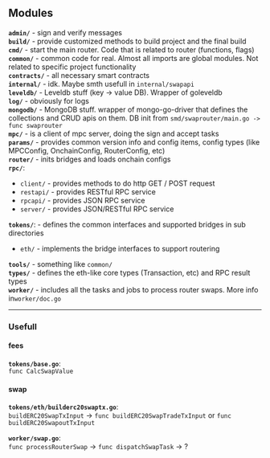 ## Modules

**`admin/`** - sign and verify messages
<br />
**`build/`** - provide customized methods to build project and the final build
<br />
**`cmd/`** - start the main router. Code that is related to router (functions, flags)
<br />
**`common/`** - common code for real. Almost all imports are global modules. Not related to specific project functionality
<br />
**`contracts/`** - all necessary smart contracts
<br />
**`internal/`** - idk. Maybe smth usefull in `internal/swapapi`
<br />
**`leveldb/`** - Leveldb stuff (key -> value DB). Wrapper of goleveldb
<br />
**`log/`** - obviously for logs
<br />
**`mongodb/`** - MongoDB stuff. wrapper of mongo-go-driver that defines the collections and CRUD apis on them. DB init from `smd/swaprouter/main.go -> func swaprouter`
<br />
**`mpc/`** - is a client of mpc server, doing the sign and accept tasks
<br />
**`params/`** - provides common version info and config items, config types (like MPCConfig, OnchainConfig, RouterConfig, etc)
<br />
**`router/`** - inits bridges and loads onchain configs
<br />
**`rpc/`**:
<br />

- `client/` - provides methods to do http GET / POST request
  <br />
- `restapi/` - provides RESTful RPC service
  <br />
- `rpcapi/` - provides JSON RPC service
  <br />
- `server/` - provides JSON/RESTful RPC service
  <br />

**`tokens/`**: - defines the common interfaces and supported bridges in sub directories
<br />

- `eth/` - implements the bridge interfaces to support routering
  <br />

**`tools/`** - something like `common/`
<br />
**`types/`** - defines the eth-like core types (Transaction, etc) and RPC result types
<br />
**`worker/`** - includes all the tasks and jobs to process router swaps. More info in`worker/doc.go`
<br />

---

### Usefull

#### fees

**`tokens/base.go`**:
<br />
`func CalcSwapValue`

#### swap

**`tokens/eth/builderc20swaptx.go`**:
<br />
`buildERC20SwapTxInput` -> `func buildERC20SwapTradeTxInput` or `func buildERC20SwapoutTxInput`

**`worker/swap.go`**:
<br />
`func processRouterSwap` -> `func dispatchSwapTask` -> ?
